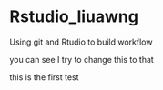 # Rstudio_liuawng
Using git and Rtudio to build workflow

you can see I try to change this to that

this is the first test